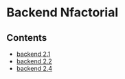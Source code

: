 # Backend Nfactorial

## Contents
- [backend 2.1](./backend2.1/README.md)
- [backend 2.2](./backend2.2/README.md)
- [backend 2.4](./backend2.4/README.md)
